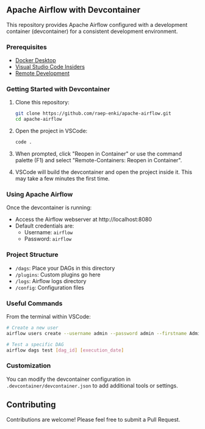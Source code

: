 ## Apache Airflow with Devcontainer

This repository provides Apache Airflow configured with a development container (devcontainer) for a consistent development environment.

### Prerequisites

- [Docker Desktop](https://www.docker.com/products/docker-desktop)
- [Visual Studio Code Insiders](https://code.visualstudio.com/insiders/)
- [Remote Development](https://marketplace.visualstudio.com/items?itemName=ms-vscode-remote.vscode-remote-extensionpack)

### Getting Started with Devcontainer

1. Clone this repository:
    ```bash
    git clone https://github.com/raep-enki/apache-airflow.git
    cd apache-airflow
    ```

2. Open the project in VSCode:
    ```bash
    code .
    ```

3. When prompted, click "Reopen in Container" or use the command palette (F1) and select "Remote-Containers: Reopen in Container".

4. VSCode will build the devcontainer and open the project inside it. This may take a few minutes the first time.

### Using Apache Airflow

Once the devcontainer is running:

- Access the Airflow webserver at http://localhost:8080
- Default credentials are:
  - Username: `airflow`
  - Password: `airflow`

### Project Structure

- `/dags`: Place your DAGs in this directory
- `/plugins`: Custom plugins go here
- `/logs`: Airflow logs directory
- `/config`: Configuration files

### Useful Commands

From the terminal within VSCode:

```bash
# Create a new user
airflow users create --username admin --password admin --firstname Admin --lastname User --role Admin --email admin@example.com

# Test a specific DAG
airflow dags test [dag_id] [execution_date]
```

### Customization

You can modify the devcontainer configuration in `.devcontainer/devcontainer.json` to add additional tools or settings.

## Contributing

Contributions are welcome! Please feel free to submit a Pull Request.